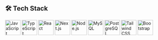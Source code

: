 ## 🛠️ Tech Stack

<p align="left">
  <!-- Langages -->
  <img src="https://media.giphy.com/media/ln7z2eWriiQAllfVcn/giphy.gif" width="50" alt="JavaScript" title="JavaScript">
  <img src="https://media.giphy.com/media/kH6CqYiquZawmU1HI6/giphy.gif" width="50" alt="TypeScript" title="TypeScript">
  
  <!-- Frontend -->
  <img src="https://media.giphy.com/media/eNAsjO55tPbgaor7ma/giphy.gif" width="50" alt="React" title="React">
  <img src="https://media.giphy.com/media/SXrVfk3qjOqF2F7uWh/giphy.gif" width="50" alt="Next.js" title="Next.js">
  
  <!-- Backend -->
  <img src="https://media.giphy.com/media/kdFc8fubgS31b8DsVu/giphy.gif" width="50" alt="Node.js" title="Node.js">
  
  <!-- Bases de données -->
  <img src="https://media.giphy.com/media/vISmwpBJUNYzukTnVx/giphy.gif" width="50" alt="MySQL" title="MySQL">
  <img src="https://media.giphy.com/media/jnQn5d5RcGuzU5o5LY/giphy.gif" width="50" alt="PostgreSQL" title="PostgreSQL">
  
  <!-- CSS -->
  <img src="https://media.giphy.com/media/S8rEAbtG4WA1XhY3uK/giphy.gif" width="50" alt="Tailwind CSS" title="Tailwind CSS">
  <img src="https://media.giphy.com/media/Sr8xDpMwVKOHUWDVRD/giphy.gif" width="50" alt="Bootstrap" title="Bootstrap">
</p>
